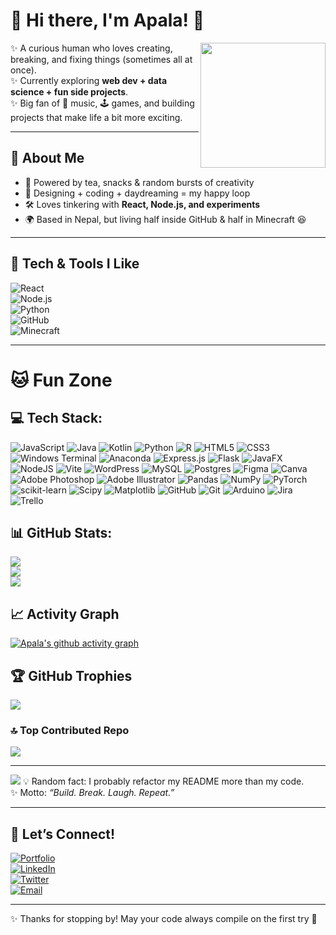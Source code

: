 # 🌸 Hi there, I'm Apala! 🌸  

<img src="https://media.giphy.com/media/v1.Y2lkPTc5MGI3NjExZjM0eGZlZ3VtdjdhdDl2NTRzZnRqa2lwMWpjYWl3Z2VmYzJqaGh0dCZlcD12MV9naWZzX3NlYXJjaCZjdD1n/JIX9t2j0ZTN9S/giphy.gif" width="200" align="right" />

✨ A curious human who loves creating, breaking, and fixing things (sometimes all at once).  
✨ Currently exploring **web dev + data science + fun side projects**.  
✨ Big fan of 🎵 music, 🕹️ games, and building projects that make life a bit more exciting.  

---

## 🐾 About Me  
- 🍵 Powered by tea, snacks & random bursts of creativity  
- 🎨 Designing + coding + daydreaming = my happy loop  
- 🛠️ Loves tinkering with **React, Node.js, and experiments**  
- 🌍 Based in Nepal, but living half inside GitHub & half in Minecraft 😆  

---

## 🌟 Tech & Tools I Like  

![React](https://img.shields.io/badge/-React-61DAFB?style=flat&logo=react&logoColor=000)  
![Node.js](https://img.shields.io/badge/-Node.js-339933?style=flat&logo=node.js&logoColor=fff)  
![Python](https://img.shields.io/badge/-Python-3776AB?style=flat&logo=python&logoColor=fff)  
![GitHub](https://img.shields.io/badge/-GitHub-181717?style=flat&logo=github)  
![Minecraft](https://img.shields.io/badge/-Minecraft-62B47A?style=flat&logo=minecraft&logoColor=fff)

---

# 🐱 Fun Zone 


## 💻 Tech Stack:
![JavaScript](https://img.shields.io/badge/javascript-%23323330.svg?style=for-the-badge&logo=javascript&logoColor=%23F7DF1E) ![Java](https://img.shields.io/badge/java-%23ED8B00.svg?style=for-the-badge&logo=openjdk&logoColor=white) ![Kotlin](https://img.shields.io/badge/kotlin-%237F52FF.svg?style=for-the-badge&logo=kotlin&logoColor=white) ![Python](https://img.shields.io/badge/python-3670A0?style=for-the-badge&logo=python&logoColor=ffdd54) ![R](https://img.shields.io/badge/r-%23276DC3.svg?style=for-the-badge&logo=r&logoColor=white) ![HTML5](https://img.shields.io/badge/html5-%23E34F26.svg?style=for-the-badge&logo=html5&logoColor=white) ![CSS3](https://img.shields.io/badge/css3-%231572B6.svg?style=for-the-badge&logo=css3&logoColor=white) ![Windows Terminal](https://img.shields.io/badge/Windows%20Terminal-%234D4D4D.svg?style=for-the-badge&logo=windows-terminal&logoColor=white) ![Anaconda](https://img.shields.io/badge/Anaconda-%2344A833.svg?style=for-the-badge&logo=anaconda&logoColor=white) ![Express.js](https://img.shields.io/badge/express.js-%23404d59.svg?style=for-the-badge&logo=express&logoColor=%2361DAFB) ![Flask](https://img.shields.io/badge/flask-%23000.svg?style=for-the-badge&logo=flask&logoColor=white) ![JavaFX](https://img.shields.io/badge/javafx-%23FF0000.svg?style=for-the-badge&logo=javafx&logoColor=white) ![NodeJS](https://img.shields.io/badge/node.js-6DA55F?style=for-the-badge&logo=node.js&logoColor=white) ![Vite](https://img.shields.io/badge/vite-%23646CFF.svg?style=for-the-badge&logo=vite&logoColor=white) ![WordPress](https://img.shields.io/badge/WordPress-%23117AC9.svg?style=for-the-badge&logo=WordPress&logoColor=white) ![MySQL](https://img.shields.io/badge/mysql-4479A1.svg?style=for-the-badge&logo=mysql&logoColor=white) ![Postgres](https://img.shields.io/badge/postgres-%23316192.svg?style=for-the-badge&logo=postgresql&logoColor=white) ![Figma](https://img.shields.io/badge/figma-%23F24E1E.svg?style=for-the-badge&logo=figma&logoColor=white) ![Canva](https://img.shields.io/badge/Canva-%2300C4CC.svg?style=for-the-badge&logo=Canva&logoColor=white) ![Adobe Photoshop](https://img.shields.io/badge/adobe%20photoshop-%2331A8FF.svg?style=for-the-badge&logo=adobe%20photoshop&logoColor=white) ![Adobe Illustrator](https://img.shields.io/badge/adobe%20illustrator-%23FF9A00.svg?style=for-the-badge&logo=adobe%20illustrator&logoColor=white) ![Pandas](https://img.shields.io/badge/pandas-%23150458.svg?style=for-the-badge&logo=pandas&logoColor=white) ![NumPy](https://img.shields.io/badge/numpy-%23013243.svg?style=for-the-badge&logo=numpy&logoColor=white) ![PyTorch](https://img.shields.io/badge/PyTorch-%23EE4C2C.svg?style=for-the-badge&logo=PyTorch&logoColor=white) ![scikit-learn](https://img.shields.io/badge/scikit--learn-%23F7931E.svg?style=for-the-badge&logo=scikit-learn&logoColor=white) ![Scipy](https://img.shields.io/badge/SciPy-%230C55A5.svg?style=for-the-badge&logo=scipy&logoColor=%white) ![Matplotlib](https://img.shields.io/badge/Matplotlib-%23ffffff.svg?style=for-the-badge&logo=Matplotlib&logoColor=black) ![GitHub](https://img.shields.io/badge/github-%23121011.svg?style=for-the-badge&logo=github&logoColor=white) ![Git](https://img.shields.io/badge/git-%23F05033.svg?style=for-the-badge&logo=git&logoColor=white) ![Arduino](https://img.shields.io/badge/-Arduino-00979D?style=for-the-badge&logo=Arduino&logoColor=white) ![Jira](https://img.shields.io/badge/jira-%230A0FFF.svg?style=for-the-badge&logo=jira&logoColor=white) ![Trello](https://img.shields.io/badge/Trello-%23026AA7.svg?style=for-the-badge&logo=Trello&logoColor=white)
## 📊 GitHub Stats:
![](https://github-readme-stats.vercel.app/api?username=apala-1&theme=merko&hide_border=false&include_all_commits=false&count_private=false)<br/>
![](https://nirzak-streak-stats.vercel.app/?user=apala-1&theme=merko&hide_border=false)<br/>
![](https://github-readme-stats.vercel.app/api/top-langs/?username=apala-1&theme=merko&hide_border=false&include_all_commits=false&count_private=false&layout=compact)

## 📈 Activity Graph
[![Apala's github activity graph](https://github-readme-activity-graph.vercel.app/graph?username=apala-1&theme=merko)](https://github.com/apala-1)

## 🏆 GitHub Trophies
![](https://github-profile-trophy.vercel.app/?username=apala-1&theme=tokyonight&no-frame=false&no-bg=true&margin-w=4)

### 🔝 Top Contributed Repo
![](https://github-contributor-stats.vercel.app/api?username=apala-1&limit=5&theme=dark&combine_all_yearly_contributions=true)

---
[![](https://visitcount.itsvg.in/api?id=apala-1&icon=7&color=5)](https://visitcount.itsvg.in)
💡 Random fact: I probably refactor my README more than my code.  
✨ Motto: *“Build. Break. Laugh. Repeat.”*  

---

## 🌈 Let’s Connect!  

[![Portfolio](https://img.shields.io/badge/-Portfolio-pink?style=for-the-badge)](#)  
[![LinkedIn](https://img.shields.io/badge/-LinkedIn-blue?style=for-the-badge&logo=linkedin)](https://www.linkedin.com/in/apala-lamichhane-aba780324/)  
[![Twitter](https://img.shields.io/badge/-Twitter-skyblue?style=for-the-badge&logo=twitter)](https://www.instagram.com/head_hurtss/)  
[![Email](https://img.shields.io/badge/-Say%20Hi!-yellow?style=for-the-badge)](mailto:apala13579@gmail.com)  

---

✨ Thanks for stopping by! May your code always compile on the first try 💖  
